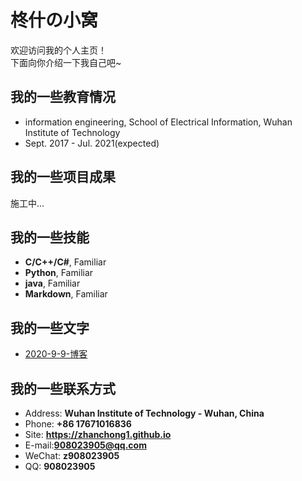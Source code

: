 # 柊什の小窝

欢迎访问我的个人主页！  
下面向你介绍一下我自己吧~

<!-- .slide -->

## 我的一些教育情况

- information engineering, School of Electrical Information, Wuhan Institute of Technology
- Sept. 2017 - Jul. 2021(expected)

<!-- .slide -->


## 我的一些项目成果

施工中...

<!-- .slide -->

## 我的一些技能

- **C/C++/C#**, Familiar
- **Python**, Familiar
- **java**, Familiar
- **Markdown**, Familiar

<!-- .slide -->

## 我的一些文字
- [2020-9-9-博客](https://zhanchong1.github.io/_posts/2020-9-9-%E5%8D%9A%E5%AE%A2/)

<!-- .slide -->

## 我的一些联系方式

- Address: **Wuhan Institute of Technology - Wuhan, China**
- Phone: **+86 17671016836**
- Site: **<https://zhanchong1.github.io>**
- E-mail:**[908023905@qq.com](mailto:908023905@qq.com)**
- WeChat: **z908023905**
- QQ: **908023905**

